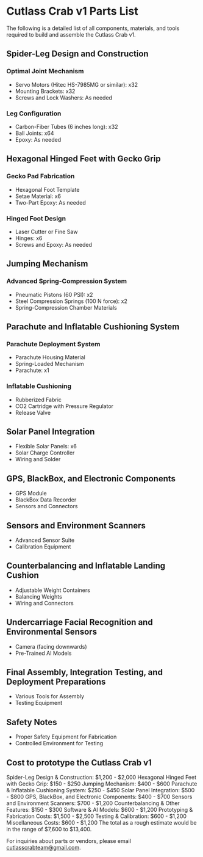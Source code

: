 # Cutlass Crab v1 Parts List

The following is a detailed list of all components, materials, and tools required to build and assemble the Cutlass Crab v1.

## Spider-Leg Design and Construction

### Optimal Joint Mechanism
- Servo Motors (Hitec HS-7985MG or similar): x32
- Mounting Brackets: x32
- Screws and Lock Washers: As needed

### Leg Configuration
- Carbon-Fiber Tubes (6 inches long): x32
- Ball Joints: x64
- Epoxy: As needed

## Hexagonal Hinged Feet with Gecko Grip

### Gecko Pad Fabrication
- Hexagonal Foot Template
- Setae Material: x6
- Two-Part Epoxy: As needed

### Hinged Foot Design
- Laser Cutter or Fine Saw
- Hinges: x6
- Screws and Epoxy: As needed

## Jumping Mechanism

### Advanced Spring-Compression System
- Pneumatic Pistons (60 PSI): x2
- Steel Compression Springs (100 N force): x2
- Spring-Compression Chamber Materials

## Parachute and Inflatable Cushioning System

### Parachute Deployment System
- Parachute Housing Material
- Spring-Loaded Mechanism
- Parachute: x1

### Inflatable Cushioning
- Rubberized Fabric
- CO2 Cartridge with Pressure Regulator
- Release Valve

## Solar Panel Integration
- Flexible Solar Panels: x6
- Solar Charge Controller
- Wiring and Solder

## GPS, BlackBox, and Electronic Components
- GPS Module
- BlackBox Data Recorder
- Sensors and Connectors

## Sensors and Environment Scanners
- Advanced Sensor Suite
- Calibration Equipment

## Counterbalancing and Inflatable Landing Cushion
- Adjustable Weight Containers
- Balancing Weights
- Wiring and Connectors

## Undercarriage Facial Recognition and Environmental Sensors
- Camera (facing downwards)
- Pre-Trained AI Models

## Final Assembly, Integration Testing, and Deployment Preparations
- Various Tools for Assembly
- Testing Equipment

## Safety Notes
- Proper Safety Equipment for Fabrication
- Controlled Environment for Testing

## Cost to prototype the Cutlass Crab v1
Spider-Leg Design & Construction: $1,200 - $2,000
Hexagonal Hinged Feet with Gecko Grip: $150 - $250
Jumping Mechanism: $400 - $600
Parachute & Inflatable Cushioning System: $250 - $450
Solar Panel Integration: $500 - $800
GPS, BlackBox, and Electronic Components: $400 - $700
Sensors and Environment Scanners: $700 - $1,200
Counterbalancing & Other Features: $150 - $300
Software & AI Models: $600 - $1,200
Prototyping & Fabrication Costs: $1,500 - $2,500
Testing & Calibration: $600 - $1,200
Miscellaneous Costs: $600 - $1,200
The total as a rough estimate would be in the range of $7,600 to $13,400.

For inquiries about parts or vendors, please email [cutlasscrabteam@gmail.com](mailto:cutlasscrabteam@gmail.com).
